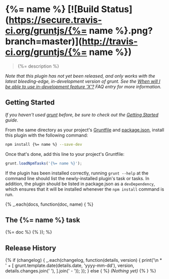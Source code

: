 # {%= name %} [![Build Status](https://secure.travis-ci.org/gruntjs/{%= name %}.png?branch=master)](http://travis-ci.org/gruntjs/{%= name %})

> {%= description %}

_Note that this plugin has not yet been released, and only works with the latest bleeding-edge, in-development version of grunt. See the [When will I be able to use in-development feature 'X'?](https://github.com/gruntjs/grunt/blob/devel/docs/faq.md#when-will-i-be-able-to-use-in-development-feature-x) FAQ entry for more information._

## Getting Started
_If you haven't used [grunt][] before, be sure to check out the [Getting Started][] guide._

From the same directory as your project's [Gruntfile][Getting Started] and [package.json][], install this plugin with the following command:

```bash
npm install {%= name %} --save-dev
```

Once that's done, add this line to your project's Gruntfile:

```js
grunt.loadNpmTasks('{%= name %}');
```

If the plugin has been installed correctly, running `grunt --help` at the command line should list the newly-installed plugin's task or tasks. In addition, the plugin should be listed in package.json as a `devDependency`, which ensures that it will be installed whenever the `npm install` command is run.

[grunt]: http://gruntjs.com/
[Getting Started]: https://github.com/gruntjs/grunt/blob/devel/docs/getting_started.md
[package.json]: https://npmjs.org/doc/json.html

{% _.each(docs, function(doc, name) { %}
## The {%= name %} task

{%= doc %}
{% }); %}

## Release History
{% if (changelog) {
  _.each(changelog, function(details, version) {
    print('\n * ' + [
      grunt.template.date(details.date, 'yyyy-mm-dd'),
      version,
      details.changes.join(' '),
    ].join(' - '));
  });
} else { %}
_(Nothing yet)_
{% } %}
